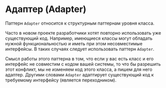 # Адаптер (Adapter)

Паттерн `Adapter` относится к структурным паттернам уровня класса.

Часто в новом проекте разработчики хотят повторно использовать уже существующий код. Например, имеющиеся классы могут обладать нужной функциональностью и иметь при этом несовместимые интерфейсы. В таких случаях следует использовать паттерн `Adapter`.

Смысл работы этого паттерна в том, что если у вас есть класс и его интерфейс не совместим с кодом вашей системы, то что бы разрешить этот конфликт, мы не изменяем код этого класса, а пишем для него адаптер. Другими словами `Adapter` адаптирует существующий код к требуемому интерфейсу (является переходником).
